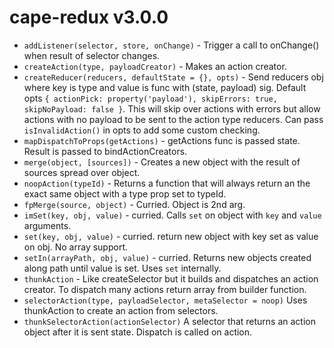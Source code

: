 # cape-redux v3.0.0

- `addListener(selector, store, onChange)` - Trigger a call to onChange() when result of selector changes.
- `createAction(type, payloadCreator)` - Makes an action creator.
- `createReducer(reducers, defaultState = {}, opts)` - Send reducers obj where key is type and value is func with (state, payload) sig. Default opts `{ actionPick: property('payload'), skipErrors: true, skipNoPayload: false }`. This will skip over actions with errors but allow actions with no payload to be sent to the action type reducers. Can pass `isInvalidAction()` in opts to add some custom checking.
- `mapDispatchToProps(getActions)` - getActions func is passed state. Result is passed to bindActionCreators.
- `merge(object, [sources])` - Creates a new object with the result of sources spread over object.
- `noopAction(typeId)` - Returns a function that will always return an the exact same object with a type prop set to typeId.
- `fpMerge(source, object)` - Curried. Object is 2nd arg.
- `imSet(key, obj, value)` - curried. Calls `set` on object with `key` and `value` arguments.
- `set(key, obj, value)` - curried. return new object with key set as value on obj. No array support.
- `setIn(arrayPath, obj, value)` - curried. Returns new objects created along path until value is set. Uses `set` internally.
- `thunkAction` - Like createSelector but it builds and dispatches an action creator. To dispatch many actions return array from builder function.
- `selectorAction(type, payloadSelector, metaSelector = noop)` Uses thunkAction to create an action from selectors.
- `thunkSelectorAction(actionSelector)` A selector that returns an action object after it is sent state. Dispatch is called on action.
